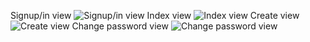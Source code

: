 Signup/in view
![Signup/in view](https://i.imgur.com/6KsaXUB.png)
Index view
![Index view](https://i.imgur.com/Nt4GFAm.png)
Create view
![Create view](https://i.imgur.com/X0iz1Sd.png)
Change password view
![Change password view](https://i.imgur.com/zVe4pdC.png)

